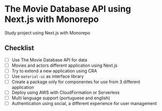 # The Movie Database API using Next.js with Monorepo
Study project using Next.js with Monorepo


## Checklist
- [ ] Use The Movie Database API for data
- [ ] Movies and actors different application using Next.js
- [ ] Try to extend a new application using CRA
- [ ] Use `material-ui` as interface library
- [ ] Create a package only for componentes for use from 3 different application
- [ ] Deploy using AWS with CloudFormation or Serverless
- [ ] Multi language support (portuguese and english)
- [ ] Authentication using social, a different experience for user management
